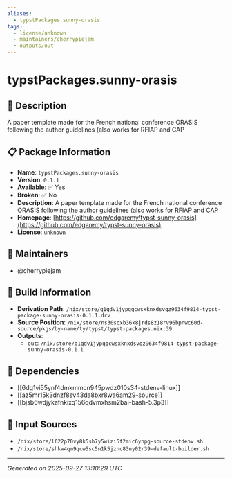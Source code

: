 ```yaml
---
aliases:
  - typstPackages.sunny-orasis
tags:
  - license/unknown
  - maintainers/cherrypiejam
  - outputs/out
---
```


# typstPackages.sunny-orasis

## 📝 Description

A paper template made for the French national conference ORASIS following the author guidelines (also works for RFIAP and CAP

## 📋 Package Information

- **Name**: `typstPackages.sunny-orasis`
- **Version**: `0.1.1`
- **Available**: ✅ Yes
- **Broken**: ✅ No
- **Description**: A paper template made for the French national conference ORASIS following the author guidelines (also works for RFIAP and CAP
- **Homepage**: [https://github.com/edgaremy/typst-sunny-orasis](https://github.com/edgaremy/typst-sunny-orasis)
- **License**: `unknown`
## 👥 Maintainers

- @cherrypiejam


## 🔧 Build Information

- **Derivation Path**: `/nix/store/q1qdv1jypqqcwsxknxdsvqz9634f9814-typst-package-sunny-orasis-0.1.1.drv`
- **Source Position**: `/nix/store/ns30sqxb36k8jrds8z18rv96bpnwc60d-source/pkgs/by-name/ty/typst/typst-packages.nix:39`
- **Outputs**:
  - `out`:  `/nix/store/q1qdv1jypqqcwsxknxdsvqz9634f9814-typst-package-sunny-orasis-0.1.1`

## 🔗 Dependencies

- [[6dg1vi55ynf4dmkmmcn945pwdz010s34-stdenv-linux]]
- [[az5mr15k3dnzf8sv43da8bxr8wa6am29-source]]
- [[bjsb6wdjykafnkixq156qdvmxhsm2bai-bash-5.3p3]]

## 📁 Input Sources

- `/nix/store/l622p70vy8k5sh7y5wizi5f2mic6ynpg-source-stdenv.sh`
- `/nix/store/shkw4qm9qcw5sc5n1k5jznc83ny02r39-default-builder.sh`

---
*Generated on 2025-09-27 13:10:29 UTC*
